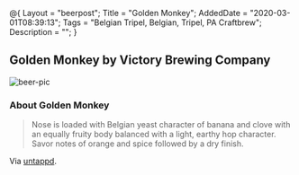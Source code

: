@{
 Layout = "beerpost";
 Title = "Golden Monkey";
 AddedDate = "2020-03-01T08:39:13";
 Tags = "Belgian Tripel, Belgian, Tripel, PA Craftbrew";
 Description = "";
 }
 

## Golden Monkey by Victory Brewing Company

![beer-pic]

### About Golden Monkey

> Nose is loaded with Belgian yeast character of banana and clove with an equally fruity body balanced with a light, earthy hop character. Savor notes of orange and spice followed by a dry finish.

Via [untappd][untappd-url].

[untappd-url]: <https://untappd.com//b/victory-brewing-company-golden-monkey/3787>
[beer-pic]: https://jasonpowley.com/assets/img/2020-03-01-golden-monkey.jpeg "Golden Monkey by Victory Brewing Company"
